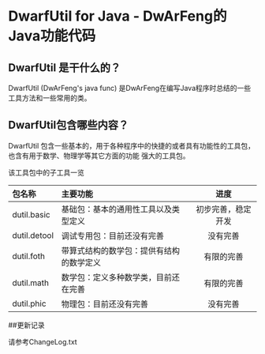﻿# DwarfUtil for Java - DwArFeng的Java功能代码

## DwarfUtil 是干什么的？

DwarfUtil (DwArFeng's java func) 是DwArFeng在编写Java程序时总结的一些工具方法和一些常用的类。

## DwarfUtil包含哪些内容？

DwarfUtil 包含一些基本的，用于各种程序中的快捷的或者具有功能性的工具包，也含有用于数学、物理学等其它方面的功能
强大的工具包。

该工具包中的子工具一览

| 包名称 								| 主要功能																	| 进度							|
| :------------ 				|:---------------														|:---------------:	|
| dutil.basic   				| 基础包：基本的通用性工具以及类型定义  		|初步完善，稳定开发	|
| dutil.detool   				| 调试专用包：目前还没有完善						 		|没有完善						|
| dutil.foth   					| 带算式结构的数学包：提供有结构的数学定义	|有限的完善					|
| dutil.math   					| 数学包：定义多种数学类，目前还在完善	 		|有限的完善					|
| dutil.phic   					| 物理包：目前还没有完善							  		|没有完善						|

##更新记录  

请参考ChangeLog.txt
